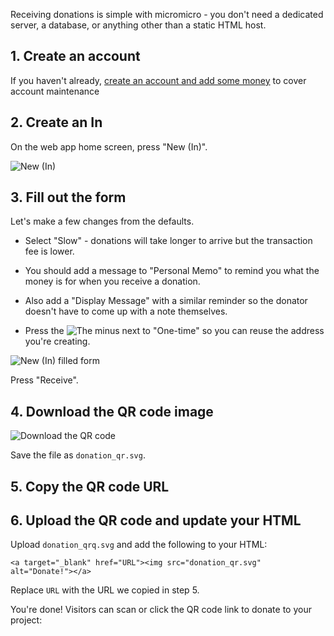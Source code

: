 <!-- Accept Donations on Your Website -->

Receiving donations is simple with micromicro - you don't need a dedicated server, a database, or anything other than a static HTML host.

## 1. Create an account

If you haven't already, [create an account and add some money](getting_started.html?{bust}) to cover account maintenance

## 2. Create an In

On the web app home screen, press "New (In)".

![New (In)](case_donations_new_in.jpg)

## 3. Fill out the form

Let's make a few changes from the defaults.

* Select "Slow" - donations will take longer to arrive but the transaction fee is lower.

* You should add a message to "Personal Memo" to remind you what the money is for when you receive a donation.

* Also add a "Display Message" with a similar reminder so the donator doesn't have to come up with a note themselves.

* Press the <img alt="The minus" class="inline" src="/app/minus.svg"> next to "One-time" so you can reuse the address you're creating.

![New (In) filled form](case_donations_new_in_form.jpg)

Press "Receive".

## 4. Download the QR code image

![Download the QR code](case_donations_download_qr_code.jpg)

Save the file as `donation_qr.svg`.

## 5. Copy the QR code URL

## 6. Upload the QR code and update your HTML

Upload `donation_qrq.svg` and add the following to your HTML:

```
<a target="_blank" href="URL"><img src="donation_qr.svg" alt="Donate!"></a>
```

Replace `URL` with the URL we copied in step 5.

You're done!  Visitors can scan or click the QR code link to donate to your project: